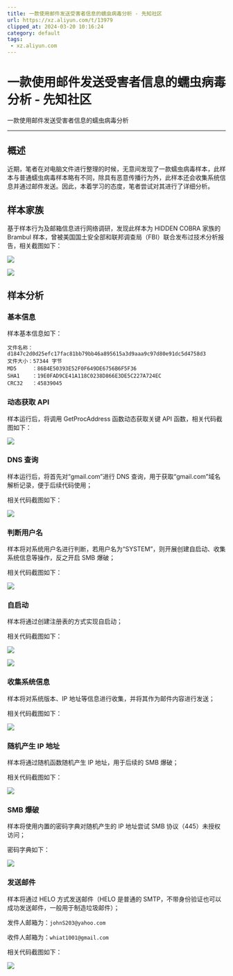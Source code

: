 ```yaml
---
title: 一款使用邮件发送受害者信息的蠕虫病毒分析 - 先知社区
url: https://xz.aliyun.com/t/13979
clipped_at: 2024-03-20 10:16:24
category: default
tags: 
 - xz.aliyun.com
---
```



# 一款使用邮件发送受害者信息的蠕虫病毒分析 - 先知社区

一款使用邮件发送受害者信息的蠕虫病毒分析

- - -

## 概述

近期，笔者在对电脑文件进行整理的时候，无意间发现了一款蠕虫病毒样本，此样本与普通蠕虫病毒样本略有不同，除具有恶意传播行为外，此样本还会收集系统信息并通过邮件发送。因此，本着学习的态度，笔者尝试对其进行了详细分析。

## 样本家族

基于样本行为及邮箱信息进行网络调研，发现此样本为 HIDDEN COBRA 家族的 Brambul 样本，曾被美国国土安全部和联邦调查局（FBI）联合发布过技术分析报告，相关截图如下：

[![](assets/1710900984-66d966a4faa2ac5e8175f8b7c1ced85b.jpg)](https://xzfile.aliyuncs.com/media/upload/picture/20240301103845-d324e270-d774-1.jpg)

[![](assets/1710900984-b16ce84813d6296dd92840ecf6be8273.jpg)](https://xzfile.aliyuncs.com/media/upload/picture/20240301103856-d98cf5e4-d774-1.jpg)

## 样本分析

### 基本信息

样本基本信息如下：

```plain
文件名称：d1847c2d0d25efc17fac81bb79bb46a895615a3d9aaa9c97d80e91dc5d4758d3
文件大小：57344 字节
MD5     ：86B4E50393E52F0F649DE6756B6F5F36
SHA1    ：19E0FAD9CE41A118C0238D866E3DE5C227A724EC
CRC32   ：45839045
```

### 动态获取 API

样本运行后，将调用 GetProcAddress 函数动态获取关键 API 函数，相关代码截图如下：

[![](assets/1710900984-10331bd0104ce319a27d990418ae77cd.png)](https://xzfile.aliyuncs.com/media/upload/picture/20240301103907-e0882c92-d774-1.png)

### DNS 查询

样本运行后，将首先对“gmail.com”进行 DNS 查询，用于获取“gmail.com”域名解析记录，便于后续代码使用；

相关代码截图如下：

[![](assets/1710900984-8d92d32b12101d400effeb850d1add83.jpg)](https://xzfile.aliyuncs.com/media/upload/picture/20240301103919-e75c1fba-d774-1.jpg)

### 判断用户名

样本将对系统用户名进行判断，若用户名为“SYSTEM”，则开展创建自启动、收集系统信息等操作，反之开启 SMB 爆破；

相关代码截图如下：

[![](assets/1710900984-6262aaa3e9ae6b74735dc9888f0cb09b.png)](https://xzfile.aliyuncs.com/media/upload/picture/20240301104458-b1cbbdb4-d775-1.png)

### 自启动

样本将通过创建注册表的方式实现自启动；

相关代码截图如下：

[![](assets/1710900984-0c3e65e4f048e618843c685f29f9e469.jpg)](https://xzfile.aliyuncs.com/media/upload/picture/20240301104003-0198e854-d775-1.jpg)

[![](assets/1710900984-80a048d74ff7d4ec6b0ac435fdfb7312.png)](https://xzfile.aliyuncs.com/media/upload/picture/20240301104017-0a136fe0-d775-1.png)

### 收集系统信息

样本将对系统版本、IP 地址等信息进行收集，并将其作为邮件内容进行发送；

相关代码截图如下：

[![](assets/1710900984-48dbf093cb1290baffa177e6be2eafb0.png)](https://xzfile.aliyuncs.com/media/upload/picture/20240301104519-be29ee14-d775-1.png)

### 随机产生 IP 地址

样本将通过随机函数随机产生 IP 地址，用于后续的 SMB 爆破；

相关代码截图如下：

[![](assets/1710900984-977ca495ea32407fc02149883eacdadc.jpg)](https://xzfile.aliyuncs.com/media/upload/picture/20240301104039-1765d73c-d775-1.jpg)

### SMB 爆破

样本将使用内置的密码字典对随机产生的 IP 地址尝试 SMB 协议（445）未授权访问；

密码字典如下：

[![](assets/1710900984-0cb4d535cacf7d1bf572d6895b077d8f.jpg)](https://xzfile.aliyuncs.com/media/upload/picture/20240301104053-1f9cfe58-d775-1.jpg)

### 发送邮件

样本将通过 HELO 方式发送邮件（HELO 是普通的 SMTP，不带身份验证也可以成功发送邮件，一般用于制造垃圾邮件）；

发件人邮箱为：`johnS203@yahoo.com`

收件人邮箱为：`whiat1001@gmail.com`

相关代码截图如下：

[![](assets/1710900984-9d249331acc96679713d44ef82b5ac2f.jpg)](https://xzfile.aliyuncs.com/media/upload/picture/20240301104107-28056580-d775-1.jpg)
